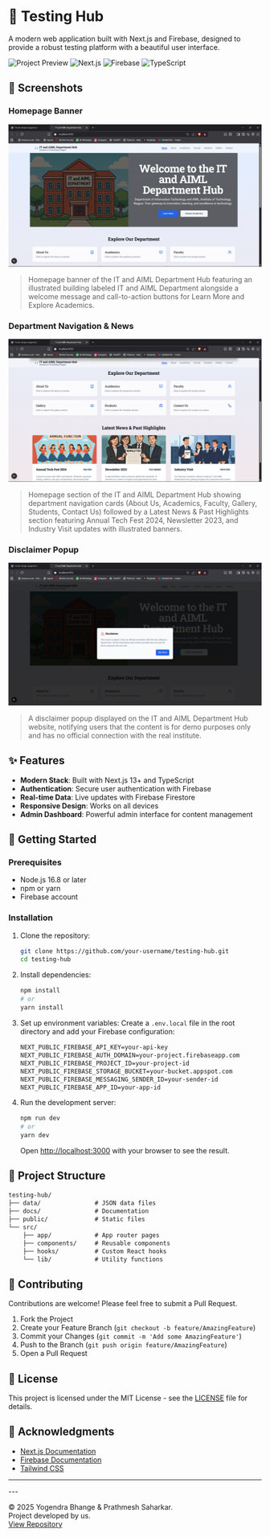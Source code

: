 # 🚀 Testing Hub

A modern web application built with Next.js and Firebase, designed to provide a robust testing platform with a beautiful user interface.

![Project Preview](https://img.shields.io/badge/status-active-success) 
![Next.js](https://img.shields.io/badge/Next.js-000000?style=flat&logo=nextdotjs&logoColor=white)
![Firebase](https://img.shields.io/badge/Firebase-FFCA28?style=flat&logo=firebase&logoColor=black)
![TypeScript](https://img.shields.io/badge/TypeScript-007ACC?style=flat&logo=typescript&logoColor=white)

## 📸 Screenshots

### Homepage Banner
![Home Page](./snapshots/home-page.png)
> Homepage banner of the IT and AIML Department Hub featuring an illustrated building labeled IT and AIML Department alongside a welcome message and call-to-action buttons for Learn More and Explore Academics.

### Department Navigation & News
![Highlights](./snapshots/highlight-page.png)
> Homepage section of the IT and AIML Department Hub showing department navigation cards (About Us, Academics, Faculty, Gallery, Students, Contact Us) followed by a Latest News & Past Highlights section featuring Annual Tech Fest 2024, Newsletter 2023, and Industry Visit updates with illustrated banners.

### Disclaimer Popup
![Disclaimer](./snapshots/disclaimer.png)
> A disclaimer popup displayed on the IT and AIML Department Hub website, notifying users that the content is for demo purposes only and has no official connection with the real institute.

## ✨ Features

- **Modern Stack**: Built with Next.js 13+ and TypeScript
- **Authentication**: Secure user authentication with Firebase
- **Real-time Data**: Live updates with Firebase Firestore
- **Responsive Design**: Works on all devices
- **Admin Dashboard**: Powerful admin interface for content management

## 🚀 Getting Started

### Prerequisites

- Node.js 16.8 or later
- npm or yarn
- Firebase account

### Installation

1. Clone the repository:
   ```bash
   git clone https://github.com/your-username/testing-hub.git
   cd testing-hub
   ```

2. Install dependencies:
   ```bash
   npm install
   # or
   yarn install
   ```

3. Set up environment variables:
   Create a `.env.local` file in the root directory and add your Firebase configuration:
   ```env
   NEXT_PUBLIC_FIREBASE_API_KEY=your-api-key
   NEXT_PUBLIC_FIREBASE_AUTH_DOMAIN=your-project.firebaseapp.com
   NEXT_PUBLIC_FIREBASE_PROJECT_ID=your-project-id
   NEXT_PUBLIC_FIREBASE_STORAGE_BUCKET=your-bucket.appspot.com
   NEXT_PUBLIC_FIREBASE_MESSAGING_SENDER_ID=your-sender-id
   NEXT_PUBLIC_FIREBASE_APP_ID=your-app-id
   ```

4. Run the development server:
   ```bash
   npm run dev
   # or
   yarn dev
   ```

   Open [http://localhost:3000](http://localhost:3000) with your browser to see the result.

## 📁 Project Structure

```
testing-hub/
├── data/               # JSON data files
├── docs/               # Documentation
├── public/             # Static files
└── src/
    ├── app/            # App router pages
    ├── components/     # Reusable components
    ├── hooks/          # Custom React hooks
    └── lib/            # Utility functions
```

## 🤝 Contributing

Contributions are welcome! Please feel free to submit a Pull Request.

1. Fork the Project
2. Create your Feature Branch (`git checkout -b feature/AmazingFeature`)
3. Commit your Changes (`git commit -m 'Add some AmazingFeature'`)
4. Push to the Branch (`git push origin feature/AmazingFeature`)
5. Open a Pull Request

## 📄 License

This project is licensed under the MIT License - see the [LICENSE](LICENSE) file for details.

## 🙏 Acknowledgments

- [Next.js Documentation](https://nextjs.org/docs)
- [Firebase Documentation](https://firebase.google.com/docs)
- [Tailwind CSS](https://tailwindcss.com/)

---

<div align="left">
  ---

© 2025 Yogendra Bhange & Prathmesh Saharkar.  
Project developed by us.  
[View Repository](https://github.com/yogendra-08/testing-hub)
</div>

